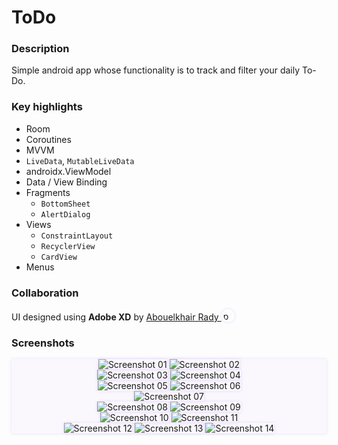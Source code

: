 # ToDo

###  Description

Simple android app whose functionality is to track and filter your daily To-Do.


### Key highlights


- Room
- Coroutines
- MVVM
- `LiveData`, `MutableLiveData`
- androidx.ViewModel
- Data / View Binding
- Fragments
    - `BottomSheet`
    - `AlertDialog`
- Views
    - `ConstraintLayout`
    - `RecyclerView`
    - `CardView`
- Menus


### Collaboration

UI designed using **Adobe XD** by [Abouelkhair Rady <img alt='photo' style='width: 15px; height: 15px; border-radius: 15px; padding: 3px; box-shadow: 0 0 5px #60E2' src='https://mir-s3-cdn-cf.behance.net/user/115/98dd8c75558671.59e99e164ac64.png'>](https://www.behance.net/Abou-Elkhair)


### Screenshots

<div style='text-align: center; background: #6200EE05; box-shadow: 0 0 5px #60E2'>
    <img alt='Screenshot 01' style='max-height: 575px; box-shadow: 0 0 5px #60E2' src='screenshots/1.jpg'/>
    <img alt='Screenshot 02' style='max-height: 575px; box-shadow: 0 0 5px #60E2' src='screenshots/2.jpg'/>
    <br/>
    <img alt='Screenshot 03' style='max-height: 575px; box-shadow: 0 0 5px #60E2' src='screenshots/3.jpg'/>
    <img alt='Screenshot 04' style='max-height: 575px; box-shadow: 0 0 5px #60E2' src='screenshots/4.jpg'/>
    <br/>
    <img alt='Screenshot 05' style='max-height: 575px; box-shadow: 0 0 5px #60E2' src='screenshots/5.jpg'/>
    <img alt='Screenshot 06' style='max-height: 575px; box-shadow: 0 0 5px #60E2' src='screenshots/6.jpg'/>
    <br/>
    <img alt='Screenshot 07' style='max-height: 575px; box-shadow: 0 0 5px #60E2' src='screenshots/7.jpg'/>
    <br/>
    <img alt='Screenshot 08' style='max-height: 575px; box-shadow: 0 0 5px #60E2' src='screenshots/8.jpg'/>
    <img alt='Screenshot 09' style='max-height: 575px; box-shadow: 0 0 5px #60E2' src='screenshots/9.jpg'/>
    <br/>
    <img alt='Screenshot 10' style='max-height: 575px; box-shadow: 0 0 5px #60E2' src='screenshots/10.jpg'/>
    <img alt='Screenshot 11' style='max-height: 575px; box-shadow: 0 0 5px #60E2' src='screenshots/11.jpg'/>
    <br/>
    <img alt='Screenshot 12' style='max-height: 575px; box-shadow: 0 0 5px #60E2' src='screenshots/12.jpg'/>
    <img alt='Screenshot 13' style='max-height: 575px; box-shadow: 0 0 5px #60E2' src='screenshots/13.jpg'/>
    <img alt='Screenshot 14' style='max-height: 575px; box-shadow: 0 0 5px #60E2' src='screenshots/14.jpg'/>
</div>
